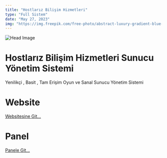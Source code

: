 ```yaml
---
title: "Hostlarız Bilişim Hizmetleri"
type: "Full Sistem"
date: "May 27, 2023"
img: "https://img.freepik.com/free-photo/abstract-luxury-gradient-blue-background-smooth-dark-blue-with-black-vignette-studio-banner_1258-72293.jpg?w=1380&t=st=1696630875~exp=1696631475~hmac=46baf970e6108497583fc26ad4541cd5e933d41d77374db17bc1cc3878e93896"
---
```


![Head Image](https://img.freepik.com/free-photo/abstract-luxury-gradient-blue-background-smooth-dark-blue-with-black-vignette-studio-banner_1258-72293.jpg?w=1380&t=st=1696630875~exp=1696631475~hmac=46baf970e6108497583fc26ad4541cd5e933d41d77374db17bc1cc3878e93896)

# Hostlarız Bilişim Hizmetleri Sunucu Yönetim Sistemi

Yenilikçi , Basit , Tam Erişim Oyun ve Sanal Sunucu Yönetim Sistemi

# Website
[Websitesine Git...](https://hostlariz.com)
# Panel
[Panele Git...](https://panel.hostlariz.com)